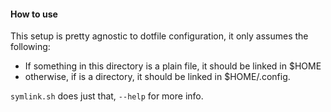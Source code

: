 #### How to use
This setup is pretty agnostic to dotfile configuration, it only assumes the following:
* If something in this directory is a plain file, it should be linked in $HOME
* otherwise, if is a directory, it should be linked in $HOME/.config.


`symlink.sh` does just that, `--help` for more info.
